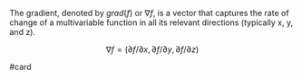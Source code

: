 The gradient, denoted by $grad(f)$ or $∇f$, is a vector that captures the rate of change of a multivariable function in all its relevant directions (typically x, y, and z). 

$$
∇f = (∂f/∂x, ∂f/∂y, ∂f/∂z)
$$

#card